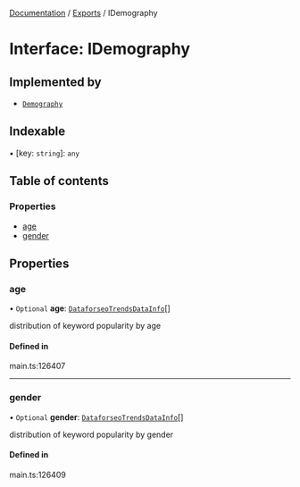 [Documentation](../README.md) / [Exports](../modules.md) / IDemography

# Interface: IDemography

## Implemented by

- [`Demography`](../classes/Demography.md)

## Indexable

▪ [key: `string`]: `any`

## Table of contents

### Properties

- [age](IDemography.md#age)
- [gender](IDemography.md#gender)

## Properties

### age

• `Optional` **age**: [`DataforseoTrendsDataInfo`](../classes/DataforseoTrendsDataInfo.md)[]

distribution of keyword popularity by age

#### Defined in

main.ts:126407

___

### gender

• `Optional` **gender**: [`DataforseoTrendsDataInfo`](../classes/DataforseoTrendsDataInfo.md)[]

distribution of keyword popularity by gender

#### Defined in

main.ts:126409
